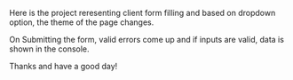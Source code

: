 Here is the project reresenting client form filling and based on dropdown option, the theme of the page changes.


On Submitting the form, valid errors come up and if inputs are valid, data is shown in the console.


Thanks and have a good day!